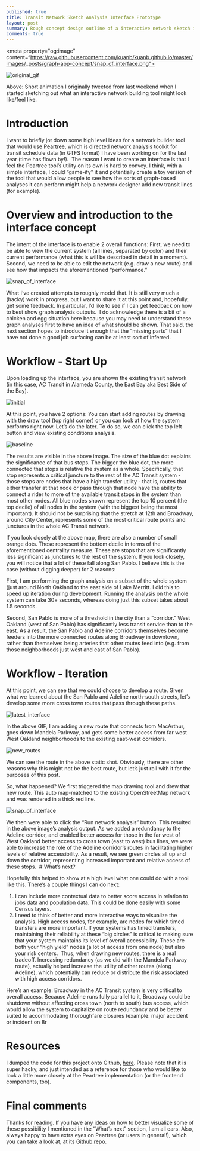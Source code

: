 ```yaml
---
published: true
title: Transit Network Sketch Analysis Interface Prototype
layout: post
summary: Rough concept design outline of a interactive network sketch interface
comments: true
---
```


<meta property="og:image" content=“https://raw.githubusercontent.com/kuanb/kuanb.github.io/master/images/_posts/graph-app-concept/snap_of_interface.png">

![original_gif](https://raw.githubusercontent.com/kuanb/kuanb.github.io/master/images/_posts/graph-app-concept/original_sketch_view.gif)

Above: Short animation I originally tweeted from last weekend when I started sketching out what an interactive network building tool might look like/feel like.

# Introduction

I want to briefly jot down some high level ideas for a network builder tool that would use [Peartree](https://github.com/kuanb/peartree), which is directed network analysis toolkit for transit schedule data (in GTFS format) I have been working on for the last year (time has flown by!).  The reason I want to create an interface is that I feel the Peartree tool’s utility on its own is hard to convey. I think, with a simple interface, I could “game-ify” it and potentially create a toy version of the tool that would allow people to see how the sorts of graph-based analyses it can perform might help a network designer add new transit lines (for example).

# Overview and introduction to the interface concept

The intent of the interface is to enable 2 overall functions: First, we need to be able to view the current system (all lines, separated by color) and their current performance (what this is will be described in detail in a moment). Second, we need to be able to edit the network (e.g. draw a new route) and see how that impacts the aforementioned “performance.”

![snap_of_interface](https://raw.githubusercontent.com/kuanb/kuanb.github.io/master/images/_posts/graph-app-concept/snap_of_interface.png)

What I’ve created attempts to roughly model that. It is still very much a (hacky) work in progress, but I want to share it at this point and, hopefully, get some feedback. In particular, I’d like to see if I can get feedback on how to best show graph analysis outputs.  I do acknowledge there is a bit of a chicken and egg situation here because you may need to understand these graph analyses first to have an idea of what should be shown. That said, the next section hopes to introduce it enough that the “missing parts” that I have not done a good job surfacing can be at least sort of inferred.

# Workflow - Start Up

Upon loading up the interface, you are shown the existing transit network (in this case, AC Transit in Alameda County, the East Bay aka Best Side of the Bay).

![initial](https://raw.githubusercontent.com/kuanb/kuanb.github.io/master/images/_posts/graph-app-concept/initial.png)

At this point, you have 2 options: You can start adding routes by drawing with the draw tool (top right corner) or you can look at how the system performs right now. Let’s do the later. To do so, we can click the top left button and view existing conditions analysis.

![baseline](https://raw.githubusercontent.com/kuanb/kuanb.github.io/master/images/_posts/graph-app-concept/baseline.png)

The results are visible in the above image. The size of the blue dot explains the significance of that bus stops. The bigger the blue dot, the more connected that stops is relative the system as a whole. Specifically, that stop represents a critical juncture to the rest of the AC Transit system - those stops are nodes that have a high transfer utility - that is, routes that either transfer at that node or pass through that node have the ability to connect a rider to more of the available transit stops in the system than most other nodes. All blue nodes shown represent the top 10 percent (the top decile) of all nodes in the system (with the biggest being the most important). It should not be surprising that the stretch at 12th and Broadway, around City Center, represents some of the most critical route points and junctures in the whole AC Transit network.

If you look closely at the above map, there are also a number of small orange dots. These represent the bottom decile in terms of the aforementioned centrality measure. These are stops that are significantly less significant as junctures to the rest of the system. If you look closely, you will notice that a lot of these fall along San Pablo. I believe this is the case (without digging deeper) for 2 reasons:

First, I am performing the graph analysis on a subset of the whole system (just around North Oakland to the east side of Lake Merritt. I did this to speed up iteration during development. Running the analysis on the whole system can take 30+ seconds, whereas doing just this subset takes about 1.5 seconds.

Second, San Pablo is more of a threshold in the city than a “corridor.” West Oakland (west of San Pablo) has significantly less transit service than to the east. As a result, the San Pablo and Adeline corridors themselves become feeders into the more connected routes along Broadway in downtown, rather than themselves being arteries that other routes feed into (e.g. from those neighborhoods just west and east of San Pablo).

# Workflow - Iteration

At this point, we can see that we could choose to develop a route. Given what we learned about the San Pablo and Adeline north-south streets, let’s develop some more cross town routes that pass through these paths.

![latest_interface](https://raw.githubusercontent.com/kuanb/kuanb.github.io/master/images/_posts/graph-app-concept/latest_interface.gif)

In the above GIF, I am adding a new route that connects from MacArthur, goes down Mandela Parkway, and gets some better access from far west West Oakland neighborhoods to the existing east-west corridors.

![new_routes](https://raw.githubusercontent.com/kuanb/kuanb.github.io/master/images/_posts/graph-app-concept/new_routes.png)

We can see the route in the above static shot. Obviously, there are other reasons why this might not be the best route, but let’s just roll with it for the purposes of this post.

So, what happened? We first triggered the map drawing tool and drew that new route. This auto map-matched to the existing OpenStreetMap network and was rendered in a thick red line.

![snap_of_interface](https://raw.githubusercontent.com/kuanb/kuanb.github.io/master/images/_posts/graph-app-concept/snap_of_interface.png)

We then were able to click the “Run network analysis” button. This resulted in the above image’s analysis output. As we added a redundancy to the Adeline corridor, and enabled better access for those in the far west of West Oakland better access to cross town (east to west) bus lines, we were able to increase the role of the Adeline corridor’s routes in facilitating higher levels of relative accessibility. As a result, we see green circles all up and down the corridor, representing increased important and relative access of these stops.  # What’s next?

Hopefully this helped to show at a high level what one could do with a tool like this. There’s a couple things I can do next:

1. I can include more contextual data to better score access in relation to jobs data and population data. This could be done easily with some Census layers.
2. I need to think of better and more interactive ways to visualize the analysis. High access nodes, for example, are nodes for which timed transfers are more important. If your systems has timed transfers, maintaining their reliability at these “big circles” is critical to making sure that your system maintains its level of overall accessibility. These are both your “high yield” nodes (a lot of access from one node) but also your risk centers.  Thus, when drawing new routes, there is a real tradeoff. Increasing redundancy (as we did with the Mandela Parkway route), actually helped increase the utility of other routes (along Adeline), which potentially can reduce or distribute the risk associated with high access corridors.

Here’s an example: Broadway in the AC Transit system is very critical to overall access. Because Adeline runs fully parallel to it, Broadway could be shutdown without affecting cross town (north to south) bus access, which would allow the system to capitalize on route redundancy and be better suited to accommodating thoroughfare closures (example: major accident or incident on Br

# Resources

I dumped the code for this project onto Github, [here](https://github.com/kuanb/example-graph-app). Please note that it is super hacky, and just intended as a reference for those who would like to look a little more closely at the Peartree implementation (or the frontend components, too).

# Final comments

Thanks for reading. If you have any ideas on how to better visualize some of these possibility I mentioned in the “What’s next” section, I am all ears. Also, always happy to have extra eyes on Peartree (or users in general!), which you can take a look at, at its [Github repo](https://github.com/kuanb/peartree).
